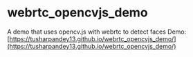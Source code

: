 # webrtc_opencvjs_demo
A demo that uses opencv.js with webrtc to detect faces
Demo: [https://tusharpandey13.github.io/webrtc_opencvjs_demo/](https://tusharpandey13.github.io/webrtc_opencvjs_demo/)
